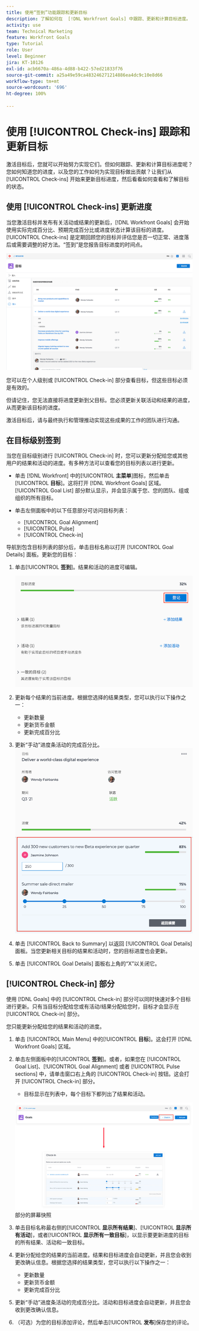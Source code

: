 ```yaml
---
title: 使用“签到”功能跟踪和更新目标
description: 了解如何在  [!DNL Workfront Goals] 中跟踪、更新和计算目标进度。
activity: use
team: Technical Marketing
feature: Workfront Goals
type: Tutorial
role: User
level: Beginner
jira: KT-10126
exl-id: acb6670a-486a-4d88-b422-57ed21833f76
source-git-commit: a25a49e59ca483246271214886ea4dc9c10e8d66
workflow-type: tm+mt
source-wordcount: '696'
ht-degree: 100%

---
```


# 使用 [!UICONTROL Check-ins] 跟踪和更新目标

激活目标后，您就可以开始努力实现它们。但如何跟踪、更新和计算目标进度呢？您如何知道您的进度，以及您的工作如何为实现目标做出贡献？让我们从 [!UICONTROL Check-ins] 开始来更新目标进度，然后看看如何查看和了解目标的状态。

## 使用 [!UICONTROL Check-ins] 更新进度

当您激活目标并发布有关活动或结果的更新后，[!DNL Workfront Goals] 会开始使用实际完成百分比、预期完成百分比或进度状态计算该目标的进度。[!UICONTROL Check-ins] 是定期回顾您的目标并评估您是否一切正常、进度落后或需要调整的好方法。“签到”是您报告目标进度的时间点。

![屏幕快照：[!UICONTROL Check-ins] 区域，位于 [!DNL Workfront Goals]](assets/09-workfront-goals-check-ins.png)

您可以在个人级别或 [!UICONTROL Check-in] 部分查看目标，但这些目标必须是有效的。

但请记住，您无法直接将进度更新到父目标。您必须更新关联活动和结果的进度，从而更新该目标的进度。

激活目标后，请与最终执行和管理推动实现这些成果的工作的团队进行沟通。

## 在目标级别签到

当您在目标级别进行 [!UICONTROL Check-in] 时，您可以更新分配给您或其他用户的结果和活动的进度。有多种方法可以查看您的目标列表以进行更新。

* 单击 [!DNL Workfront] 中的&#x200B;[!UICONTROL **主菜单**]&#x200B;图标，然后单击&#x200B;[!UICONTROL **目标**]。这将打开 [!DNL Workfront Goals] 区域。[!UICONTROL Goal List] 部分默认显示，并会显示属于您、您的团队、组或组织的所有目标。
* 单击左侧面板中的以下任意部分可访问目标列表：

   * [!UICONTROL Goal Alignment]
   * [!UICONTROL Pulse]
   * [!UICONTROL Check-in]

导航到包含目标列表的部分后，单击目标名称以打开 [!UICONTROL Goal Details] 面板。更新您的目标：

1. 单击&#x200B;[!UICONTROL **签到**]。结果和活动的进度可编辑。

   ![屏幕快照：[!UICONTROL Check in] 按钮，位于 [!DNL Workfront Goals]](assets/10-workfront-goals-check-in-goal-level.png)

1. 更新每个结果的当前进度。根据您选择的结果类型，您可以执行以下操作之一：

   * 更新数量
   * 更新货币金额
   * 更新完成百分比

1. 更新“手动”进度条活动的完成百分比。
   ![屏幕快照：[!UICONTROL Goal Detials] 面板，位于 [!DNL Workfront Goals]](assets/11-workfront-goals-goal-level-update-result-and-activity.png)

1. 单击 [!UICONTROL Back to Summary] 以返回 [!UICONTROL Goal Details] 面板。当您更新相关目标的结果和活动时，您的目标进度也会更新。

1. 单击 [!UICONTROL Goal Details] 面板右上角的“X”以关闭它。

## [!UICONTROL Check-in] 部分

使用 [!DNL Goals] 中的 [!UICONTROL Check-in] 部分可以同时快速对多个目标进行更新。只有当目标分配给您或有活动/结果分配给您时，目标才会显示在 [!UICONTROL Check-in] 部分。

您只能更新分配给您的结果和活动的进度。

1. 单击 [!UICONTROL Main Menu] 中的&#x200B;[!UICONTROL **目标**]。这会打开 [!DNL Workfront Goals] 区域。

1. 单击左侧面板中的&#x200B;[!UICONTROL **签到**]。或者，如果您在 [!UICONTROL Goal List]、[!UICONTROL Goal Alignment] 或者 [!UICONTROL Pulse sections] 中，请单击窗口右上角的 [!UICONTROL Check-in] 按钮。这会打开 [!UICONTROL Check-in] 部分。
   * 目标显示在列表中，每个目标下都列出了结果和活动。

   ![[!UICONTROL Check-in] 按钮和 [!DNL Workfront Goals]](assets/12-workfront-goals-check-in-section-merged.jpeg) 部分的屏幕快照

1. 单击目标名称最右侧的&#x200B;[!UICONTROL **显示所有结果**]、[!UICONTROL **显示所有活动**]，或者&#x200B;[!UICONTROL **显示所有一致目标**]，以显示要更新进度的目标的所有结果、活动和一致目标。

1. 更新分配给您的结果的当前进度。结果和目标进度会自动更新，并且您会收到更改确认信息。根据您选择的结果类型，您可以执行以下操作之一：

   * 更新数量
   * 更新货币金额
   * 更新完成百分比

1. 更新“手动”进度条活动的完成百分比。活动和目标进度会自动更新，并且您会收到更改确认信息。

1. （可选）为您的目标添加评论，然后单击&#x200B;[!UICONTROL **发布**]&#x200B;保存您的评论。
